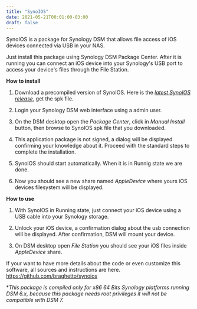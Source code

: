 ```yaml
---
title: "SynoIOS"
date: 2021-05-21T00:01:00-03:00
draft: false
---
```


SynoIOS is a package for Synology DSM that allows file access of iOS devices connected via USB in your NAS.

Just install this package using Synology DSM Package Center. After it is running you can connect an iOS device into your Synology's USB port to access your device's files through the File Station.


__How to install__
1. Download a precompiled version of SynoIOS. Here is the [*latest SynoIOS release*](https://github.com/braghetto/synoios/releases/latest), get the spk file.

2. Login your Synology DSM web interface using a admin user.

3. On the DSM desktop open the *Package Center*, click in *Manual Install* button, then browse to SynoIOS spk file that you downloaded.

4. This application package is not signed, a dialog will be displayed confirming your knowledge about it. Proceed with the standard steps to complete the installation.

5. SynoIOS should start automatically. When it is in Runnig state we are done.

6. Now you should see a new share named *AppleDevice* where yours iOS devices filesystem will be displayed.


__How to use__
1. With SynoIOS in Running state, just connect your iOS device using a USB cable into your Synology storage.

2. Unlock your iOS device, a confirmation dialog about the usb connection will be displayed. After confirmation, DSM will mount your device. 

3. On DSM desktop open *File Station* you should see your iOS files inside *AppleDevice* share.


If your want to have more details about the code or even customize this software, all sources and instructions are here.\
https://github.com/braghetto/synoios


**This package is compiled only for x86 64 Bits Synology platforms running DSM 6.x, because this package needs root privileges it will not be compatible with DSM 7.*


